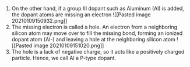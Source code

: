   1. On the other hand, if a group III dopant such as Aluminum (Al) is added, the dopant atoms are missing an electron
 ![[Pasted image 20210109150932.png]]
 2. The  missing electron is called a hole. An electron from a neighboring silicon atom may move over to fill the missing bond, forming  an ionized dopant atom (Al-) and leaving a hole at the neighboring silicon atom
  ![[Pasted image 20210109151020.png]]
3. The hole is a lack of negative charge, so it acts like a positively charged particle. Hence, we call Al a P-type dopant. 